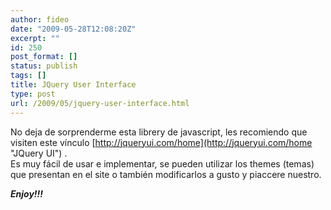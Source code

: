 ```yaml
---
author: fideo
date: "2009-05-28T12:08:20Z"
excerpt: ""
id: 250
post_format: []
status: publish
tags: []
title: JQuery User Interface
type: post
url: /2009/05/jquery-user-interface.html
---
```

No deja de sorprenderme esta librery de javascript, les recomiendo que visiten este vínculo [http://jqueryui.com/home](http://jqueryui.com/home "JQuery UI") .  
Es muy fácil de usar e implementar, se pueden utilizar los themes (temas) que presentan en el site o también modificarlos a gusto y piaccere nuestro.

***Enjoy!!!***

